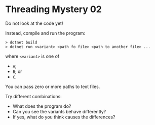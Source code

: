 # Threading Mystery 02 #

Do not look at the code yet!

Instead, compile and run the program:

```
> dotnet build
> dotnet run <variant> <path fo file> <path to another file> ...
```

where `<variant>` is one of

- `A`;
- `B`; or
- `C`.

You can pass zero or more paths to text files.

Try different combinations:

- What does the program do?
- Can you see the variants behave differently?
- If yes, what do you think causes the differences?
